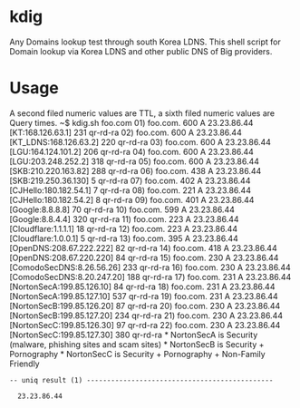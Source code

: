 # kdig
Any Domains lookup test through south Korea LDNS.
This shell script for Domain lookup via Korea LDNS and other public DNS of Big providers.

# Usage
A second filed numeric values are TTL, a sixth filed numeric values are Query times.
    ~$ kdig.sh foo.com
    01) foo.com. 600   A 23.23.86.44	[KT:168.126.63.1]	231	qr-rd-ra
    02) foo.com. 600   A 23.23.86.44	[KT_LDNS:168.126.63.2]	220	qr-rd-ra
    03) foo.com. 600   A 23.23.86.44	[LGU:164.124.101.2]	206	qr-rd-ra
    04) foo.com. 600   A 23.23.86.44	[LGU:203.248.252.2]	318	qr-rd-ra
    05) foo.com. 600   A 23.23.86.44	[SKB:210.220.163.82]	288	qr-rd-ra
    06) foo.com. 438   A 23.23.86.44	[SKB:219.250.36.130]	5	qr-rd-ra
    07) foo.com. 402   A 23.23.86.44	[CJHello:180.182.54.1]	7	qr-rd-ra
    08) foo.com. 221   A 23.23.86.44	[CJHello:180.182.54.2]	8	qr-rd-ra
    09) foo.com. 401   A 23.23.86.44	[Google:8.8.8.8]	70	qr-rd-ra
    10) foo.com. 599   A 23.23.86.44	[Google:8.8.4.4]	320	qr-rd-ra
    11) foo.com. 223   A 23.23.86.44	[Cloudflare:1.1.1.1]	18	qr-rd-ra
    12) foo.com. 223   A 23.23.86.44	[Cloudflare:1.0.0.1]	5	qr-rd-ra
    13) foo.com. 395   A 23.23.86.44	[OpenDNS:208.67.222.222]	82	qr-rd-ra
    14) foo.com. 418   A 23.23.86.44	[OpenDNS:208.67.220.220]	84	qr-rd-ra
    15) foo.com. 230   A 23.23.86.44	[ComodoSecDNS:8.26.56.26]	233	qr-rd-ra
    16) foo.com. 230   A 23.23.86.44	[ComodoSecDNS:8.20.247.20]	188	qr-rd-ra
    17) foo.com. 231   A 23.23.86.44	[NortonSecA:199.85.126.10]	84	qr-rd-ra
    18) foo.com. 231   A 23.23.86.44	[NortonSecA:199.85.127.10]	537	qr-rd-ra
    19) foo.com. 231   A 23.23.86.44	[NortonSecB:199.85.126.20]	87	qr-rd-ra
    20) foo.com. 230   A 23.23.86.44	[NortonSecB:199.85.127.20]	234	qr-rd-ra
    21) foo.com. 230   A 23.23.86.44	[NortonSecC:199.85.126.30]	97	qr-rd-ra
    22) foo.com. 230   A 23.23.86.44	[NortonSecC:199.85.127.30]	380	qr-rd-ra
      * NortonSecA is Security (malware, phishing sites and scam sites)
      * NortonSecB is Security + Pornography
      * NortonSecC is Security + Pornography + Non-Family Friendly
    
    -- uniq result (1) ----------------------------------------------
    
      23.23.86.44

